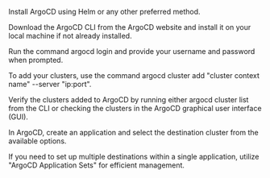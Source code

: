 Install ArgoCD using Helm or any other preferred method.

Download the ArgoCD CLI from the ArgoCD website and install it on your local machine if not already installed.

Run the command argocd login and provide your username and password when prompted.

To add your clusters, use the command argocd cluster add "cluster context name" --server "ip:port".

Verify the clusters added to ArgoCD by running either argocd cluster list from the CLI or checking the clusters in the ArgoCD graphical user interface (GUI).

In ArgoCD, create an application and select the destination cluster from the available options.

If you need to set up multiple destinations within a single application, utilize "ArgoCD Application Sets" for efficient management.